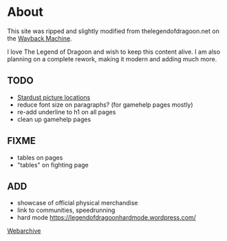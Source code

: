 # About
This site was ripped and slightly modified from thelegendofdragoon.net on the [Wayback Machine](https://web.archive.org/web/*/thelegendofdragoon.net).

I love The Legend of Dragoon and wish to keep this content alive. I am also planning on a complete rework, making it modern and adding much more.

## TODO
- [Stardust picture locations](http://web.archive.org/web/20131214135523/http://www.thelegendofdragoon.net:80/gamehelp/stardustpictureguide.shtml)
- reduce font size on paragraphs? (for gamehelp pages mostly)
- re-add underline to h1 on all pages
- clean up gamehelp pages

## FIXME
- tables on pages
- "tables" on fighting page

## ADD
- showcase of official physical merchandise
- link to communities, speedrunning
- hard mode https://legendofdragoonhardmode.wordpress.com/

[Webarchive](https://web.archive.org/web/20150224163944/http://www.thelegendofdragoon.net:80/)
